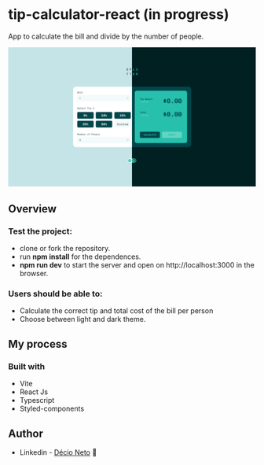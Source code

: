 # tip-calculator-react (in progress)
App to calculate the bill and divide by the number of people.

![](./screenshot.jpg)

## Overview

### Test the project:

- clone or fork the repository.
- run **npm install** for the dependences.
- **npm run dev** to start the server and open on http://localhost:3000 in the browser.

### Users should be able to:

- Calculate the correct tip and total cost of the bill per person
- Choose between light and dark theme.


## My process

### Built with

- Vite
- React Js
- Typescript
- Styled-components

## Author

- Linkedin - [Décio Neto](https://www.linkedin.com/in/decioneto/) :wave:
